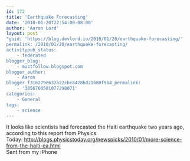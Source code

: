 ```yaml
---
id: 172
title: 'Earthquake Forecasting'
date: '2010-01-20T22:54:00-08:00'
author: 'Aaron Lord'
layout: post
"guid: 'https://blog.devlord.io/2010/01/20/earthquake-forecasting/'
permalink: /2010/01/20/earthquake-forecasting/
activitypub_status:
    - federated
blogger_blog:
    - mustfollow.blogspot.com
blogger_author:
    - Aaron
blogger_f316279e632a22cbc8478bd21b80f9b4_permalink:
    - '3856760581077298071'
categories:
    - General
tags:
    - science
---
```


<div>It looks like scientists had forecasted the Haiti earthquake two years ago, according to this report from Physics Today: <a href="http://blogs.physicstoday.org/newspicks/2010/01/more-science-from-the-haiti-ea.html">http://blogs.physicstoday.org/newspicks/2010/01/more-science-from-the-haiti-ea.html</a></div>
Sent from my iPhone